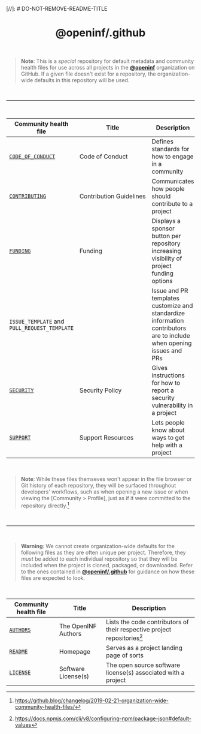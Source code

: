 [//]: # DO-NOT-REMOVE-README-TITLE

<h1 align="center">@openinf/.github</h1>

<br />

> **Note**: This is a _special_ repository for default metadata and community
> health files for use across all projects in the [**@openinf**] organization on
> GitHub. If a given file doesn't exist for a repository, the organization-wide
> defaults in this repository will be used.

<br />

---

<br />

| Community health file                        | Title                        | Description                                                                                                          |
| -------------------------------------------- | ---------------------------- | -------------------------------------------------------------------------------------------------------------------- |
| [`CODE_OF_CONDUCT`]                          | Code&nbsp;of&nbsp;Conduct    | Defines standards for how to engage in a community                                                                   |
| [`CONTRIBUTING`]                             | Contribution&nbsp;Guidelines | Communicates how people should contribute to a project                                                               |
| [`FUNDING`]                                  | Funding                      | Displays a sponsor button per repository increasing visibility of project funding options                            |
| `ISSUE_TEMPLATE` and `PULL_REQUEST_TEMPLATE` |                              | Issue and PR templates customize and standardize information contributors are to include when opening issues and PRs |
| [`SECURITY`]                                 | Security&nbsp;Policy         | Gives instructions for how to report a security vulnerability in a project                                           |
| [`SUPPORT`]                                  | Support&nbsp;Resources       | Lets people know about ways to get help with a project                                                               |

<br />

> **Note**: While these files themseves won't appear in the file browser or Git
> history of each repository, they will be surfaced throughout developers'
> workflows, such as when opening a new issue or when viewing the [Community >
> Profile], just as if it were committed to the repository directly.[^1]

<br />

---

<br />

> **Warning**: We cannot create organization-wide defaults for the following
> files as they are often unique per project. Therefore, they _must_ be added to
> each individual repository so that they will be included when the project is
> cloned, packaged, or downloaded. Refer to the ones contained in
> [**@openinf/.github**] for guidance on how these files are expected to look.

<br />

| Community health file | Title               | Description                                                              |
| --------------------- | ------------------- | ------------------------------------------------------------------------ |
| [`AUTHORS`]           | The OpenINF Authors | Lists the code contributors of their respective project repositories[^2] |
| [`README`]            | Homepage            | Serves as a project landing page of sorts                                |
| [`LICENSE`]           | Software License(s) | The open source software license(s) associated with a project            |

[^1]:
    https://github.blog/changelog/2019-02-21-organization-wide-community-health-files/

[^2]: https://docs.npmjs.com/cli/v8/configuring-npm/package-json#default-values

<!-- prettier-ignore-start -->
<!-- PRESERVE LINK DEFINITION LABEL CASE - START -->


[**@openinf**]: https://github.com/openinf
[**@openinf/.github**]: https://github.com/openinf/.github
[`AUTHORS`]:
  https://github.com/openinf/.github/blob/HEAD/AUTHORS
  'List of people who have contributed code to this project'
[`CODE_OF_CONDUCT`]:
  https://github.com/openinf/.github/blob/HEAD/CODE_OF_CONDUCT.md
  'Standards for how to engage with the project community'
[`CONTRIBUTING`]:
  https://github.com/openinf/.github/blob/HEAD/CONTRIBUTING.md
  'Contribution guidelines for this project'
[`FUNDING`]:
  https://github.com/openinf/.github/blob/HEAD/FUNDING.yml
  'How to financially support maintenance/development of @openinf projects on GitHub using GitHub Sponsors'
[`LICENSE`]:
  https://github.com/openinf/.github/blob/HEAD/LICENSE
  'The open source software license(s) associated with this project'
[`README`]:
  https://github.com/openinf/.github/blob/HEAD/README.md
  'The landing/home page of this project'
[`SECURITY`]:
  https://github.com/openinf/.github/blob/HEAD/SECURITY.md
  'Instructions on how to report security vulnerabilities for this project'
[`SUPPORT`]:
  https://github.com/openinf/.github/blob/HEAD/SUPPORT.md
  'Where to get help on this project'

[Community Profile]:
  https://docs.github.com/en/communities/setting-up-your-project-for-healthy-contributions/about-community-profiles-for-public-repositories

<!-- PRESERVE LINK DEFINITION LABEL CASE - END -->
<!-- prettier-ignore-end -->
